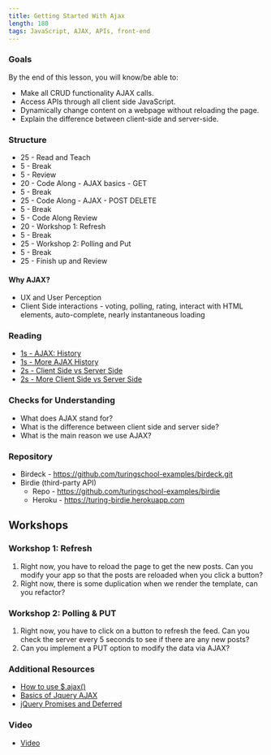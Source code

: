 ```yaml
---
title: Getting Started With Ajax
length: 180
tags: JavaScript, AJAX, APIs, front-end
---
```


### Goals

By the end of this lesson, you will know/be able to:

* Make all CRUD functionality AJAX calls.
* Access APIs through all client side JavaScript.
* Dynamically change content on a webpage without reloading the page.
* Explain the difference between client-side and server-side.

### Structure

* 25 - Read and Teach
* 5 - Break
* 5 - Review
* 20 - Code Along - AJAX basics - GET
* 5 - Break
* 25 - Code Along - AJAX - POST DELETE
* 5 - Break
* 5 - Code Along Review
* 20 - Workshop 1: Refresh
* 5 - Break
* 25 - Workshop 2: Polling and Put
* 5 - Break
* 25 - Finish up and Review

#### Why AJAX?

* UX and User Perception
* Client Side interactions - voting, polling, rating, interact with HTML elements, auto-complete, nearly instantaneous loading


### Reading

* [1s - AJAX: History](http://www.phpasks.com/articles/historyajax.html)
* [1s - More AJAX History](http://www.softwareengineerinsider.com/programming-languages/ajax.html#context/api/listings/prefilter)
* [2s - Client Side vs Server Side](http://www.codeconquest.com/website/client-side-vs-server-side/)
* [2s - More Client Side vs Server Side](http://skillcrush.com/2012/07/30/client-side-vs-server-side/)


### Checks for Understanding

* What does AJAX stand for?
* What is the difference between client side and server side?
* What is the main reason we use AJAX?


### Repository

* Birdeck - https://github.com/turingschool-examples/birdeck.git
* Birdie (third-party API)
  * Repo - https://github.com/turingschool-examples/birdie
  * Heroku - https://turing-birdie.herokuapp.com

## Workshops

### Workshop 1: Refresh

1. Right now, you have to reload the page to get the new posts. Can you modify your app so that the posts are reloaded when you click a button?
2. Right now, there is some duplication when we render the template, can you refactor?

### Workshop 2: Polling & PUT

1. Right now, you have to click on a button to refresh the feed. Can you check the server every 5 seconds to see if there are any new posts?
2. Can you implement a PUT option to modify the data via AJAX?

### Additional Resources

* [How to use $.ajax()](http://www.sitepoint.com/use-jquerys-ajax-function/)
* [Basics of Jquery AJAX](http://www.i-programmer.info/programming/jquery/8895-getting-started-with-jquery-ajax-the-basics.html)
* [jQuery Promises and Deferred](http://www.i-programmer.info/programming/jquery/4788-jquery-promises-a-deferred.html)

### Video

* [Video](https://vimeo.com/131025914)
